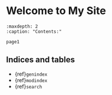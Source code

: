 # Welcome to My Site

```{toctree}
:maxdepth: 2
:caption: "Contents:"

page1
```

## Indices and tables

- {ref}`genindex`
- {ref}`modindex`
- {ref}`search`
